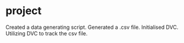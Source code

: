 # project
Created a data generating script.
Generated a .csv file.
Initialised DVC.
Utilizing DVC to track the csv file.
